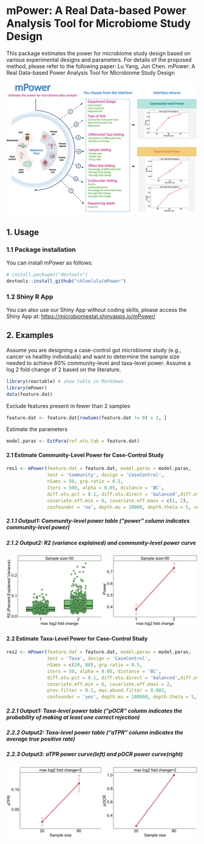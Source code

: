 
# mPower: A Real Data-based Power Analysis Tool for Microbiome Study Design

This package estimates the power for microbiome study design based on
various experimental designs and parameters. For details of the proposed
method, please refer to the following paper: Lu Yang, Jun Chen. mPower:
A Real Data-based Power Analysis Tool for Microbiome Study Design

![](workflows.png)

## 1. Usage

### 1.1 Package installation

You can install mPower as follows:

``` r
# install.packages("devtools")
devtools::install_github("chloelulu/mPower")
```

### 1.2 Shiny R App

You can also use our Shiny App without coding skills, please access the
Shiny App at: <https://microbiomestat.shinyapps.io/mPower/>

## 2. Examples

Assume you are designing a case-control gut microbiome study (e.g.,
cancer vs healthy individuals) and want to determine the sample size
needed to achieve 80% community-level and taxa-level power. Assume a log
2 fold change of 2 based on the literature.

``` r
library(reactable) # show table in Markdown
library(mPower)
data(feature.dat)
```

Exclude features present in fewer than 2 samples

``` r
feature.dat <- feature.dat[rowSums(feature.dat != 0) > 2, ]
```

Estimate the parameters

``` r
model.paras <- EstPara(ref.otu.tab = feature.dat)
```

#### 2.1 Estimate Community-Level Power for Case-Control Study

``` r
res1 <- mPower(feature.dat = feature.dat, model.paras = model.paras,
               test = 'Community', design = 'CaseControl',
               nSams = 50, grp.ratio = 0.5,
               iters = 500, alpha = 0.05, distance = 'BC',
               diff.otu.pct = 0.1, diff.otu.direct = 'balanced',diff.otu.mode = 'random',
               covariate.eff.min = 0, covariate.eff.maxs = c(1, 2),
               confounder = 'no', depth.mu = 10000, depth.theta = 5, verbose = F)
```

##### 2.1.1 Output1: Community-level power table (“power” column indicates community-level power)

<div class="reactable html-widget html-fill-item-overflow-hidden html-fill-item" id="htmlwidget-34857f0edcbfbb2c0cba" style="width:auto;height:auto;"></div>
<script type="application/json" data-for="htmlwidget-34857f0edcbfbb2c0cba">{"x":{"tag":{"name":"Reactable","attribs":{"data":{"Sample size":["50","50"],"max log2 fold change":["1","2"],"power":[0.378,0.732],"SD":[0.485373232006768,0.443361182645205],"ymax":[0.420544839616056,0.770862321124791],"ymin":[0.335455160383944,0.693137678875208]},"columns":[{"id":"Sample size","name":"Sample size","type":"factor"},{"id":"max log2 fold change","name":"max log2 fold change","type":"factor"},{"id":"power","name":"power","type":"numeric"},{"id":"SD","name":"SD","type":"numeric"},{"id":"ymax","name":"ymax","type":"numeric"},{"id":"ymin","name":"ymin","type":"numeric"}],"resizable":true,"dataKey":"50c82439d041f8f057a878bdcd02b1f7"},"children":[]},"class":"reactR_markup"},"evals":[],"jsHooks":[]}</script>

##### 2.1.2 Output2: R2 (variance explained) and community-level power curve

![](README_files/figure-gfm/unnamed-chunk-6-1.png)<!-- -->

#### 2.2 Estimate Taxa-Level Power for Case-Control Study

``` r
res2 <- mPower(feature.dat = feature.dat, model.paras = model.paras,
               test = 'Taxa', design = 'CaseControl',
               nSams = c(20, 80), grp.ratio = 0.5,
               iters = 50, alpha = 0.05, distance = 'BC',
               diff.otu.pct = 0.1, diff.otu.direct = 'balanced',diff.otu.mode = 'random',
               covariate.eff.min = 0, covariate.eff.maxs = 2,
               prev.filter = 0.1, max.abund.filter = 0.002,
               confounder = 'yes', depth.mu = 100000, depth.theta = 5, verbose = F)
```

##### 2.2.1 Output1: Taxa-level power table (“pOCR” column indicates the probability of making at least one correct rejection)

<div class="reactable html-widget html-fill-item-overflow-hidden html-fill-item" id="htmlwidget-595501ac9c6ffe9b0f1c" style="width:auto;height:auto;"></div>
<script type="application/json" data-for="htmlwidget-595501ac9c6ffe9b0f1c">{"x":{"tag":{"name":"Reactable","attribs":{"data":{"Sample size":["20","80"],"max log2 fold change":["2","2"],"pOCR":[0.24,1]},"columns":[{"id":"Sample size","name":"Sample size","type":"factor"},{"id":"max log2 fold change","name":"max log2 fold change","type":"factor"},{"id":"pOCR","name":"pOCR","type":"numeric"}],"resizable":true,"dataKey":"a8e841316291e83d954e6838c8a712a1"},"children":[]},"class":"reactR_markup"},"evals":[],"jsHooks":[]}</script>

##### 2.2.2 Output2: Taxa-level power table (“aTPR” column indicates the average true positive rate)

<div class="reactable html-widget html-fill-item-overflow-hidden html-fill-item" id="htmlwidget-e0b9afa38c2b5d42ced5" style="width:auto;height:auto;"></div>
<script type="application/json" data-for="htmlwidget-e0b9afa38c2b5d42ced5">{"x":{"tag":{"name":"Reactable","attribs":{"data":{"Sample size":["20","80"],"max log2 fold change":["2","2"],"aTPR":[0.0183058194454075,0.115363484340006],"SD":[0.0381776159825601,0.07665312933019],"ymax":[0.0288881146965228,0.136610647779036],"ymin":[0.00772352419429232,0.0941163209009754]},"columns":[{"id":"Sample size","name":"Sample size","type":"factor"},{"id":"max log2 fold change","name":"max log2 fold change","type":"factor"},{"id":"aTPR","name":"aTPR","type":"numeric"},{"id":"SD","name":"SD","type":"numeric"},{"id":"ymax","name":"ymax","type":"numeric"},{"id":"ymin","name":"ymin","type":"numeric"}],"resizable":true,"dataKey":"b641aebe47037b9226d3d4746ac65025"},"children":[]},"class":"reactR_markup"},"evals":[],"jsHooks":[]}</script>

##### 2.2.3 Output3: aTPR power curve(left) and pOCR power curve(right)

![](README_files/figure-gfm/unnamed-chunk-10-1.png)<!-- -->
